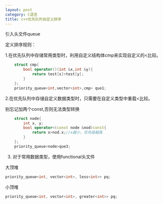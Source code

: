 ```yaml
---
layout: post
category: C语言
title: c++优先队列自定义排序
---
```

 引入头文件queue

 定义排序规则：

1.在优先队列中存储常用类型时，利用自定义结构体cmp来实现自定义的<比较。 

```c++
    struct cmp{
        bool operator()(int &x,int &y){
            return test[x]>test[y];
        }
    };
    priority_queue<int,vector<int>,cmp> que1;

```
2.在优先队列中存储自定义数据类型时，只需要在自定义类型中重载<比较。

别忘记加两个const,否则无法类型转换

```c++
    struct node{
        int x, y;
        bool operator<(const node &nod)const{
            return x>nod.x;//x越小，优先级越高
        }
    };
    priority_queue<node>que3;
```


3. 对于常用数据类型，使用functional头文件

大顶堆

```c++
priority_queue<int, vector<int>, less<int>> pq;
```

小顶堆

```c++
priority_queue<int, vector<int>, greater<int>> pq;
```

